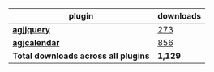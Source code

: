 plugin|downloads
------|----------
[**agjjquery**](https://www.npmjs.com/package/agjjquery)|[273](https://www.npmjs.com/package/agjjquery)
[**agjcalendar**](https://www.npmjs.com/package/agjcalendar)|[856](https://www.npmjs.com/package/agjcalendar)
**Total downloads across all plugins**|**1,129**
